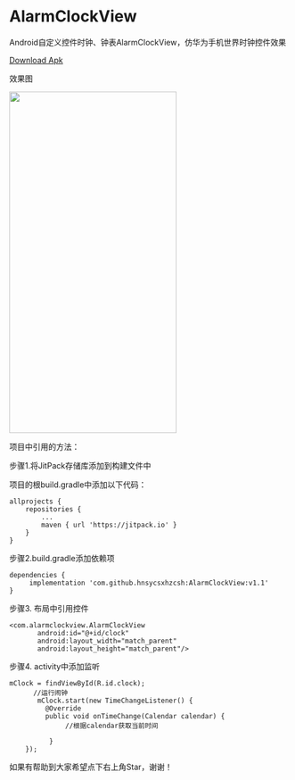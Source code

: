 # AlarmClockView
Android自定义控件时钟、钟表AlarmClockView，仿华为手机世界时钟控件效果

<a href="https://github.com/hnsycsxhzcsh/AlarmClockView/blob/master/myres/alarmclock.apk">Download Apk</a>

效果图

<img src="https://github.com/hnsycsxhzcsh/AlarmClockView/blob/master/myres/alarmclock.gif" width="300" height="612">

项目中引用的方法：

步骤1.将JitPack存储库添加到构建文件中

项目的根build.gradle中添加以下代码：

 	allprojects {
		repositories {
			...
			maven { url 'https://jitpack.io' }
		}
	}

步骤2.build.gradle添加依赖项


	dependencies {
         implementation 'com.github.hnsycsxhzcsh:AlarmClockView:v1.1'
	}

步骤3. 布局中引用控件

	<com.alarmclockview.AlarmClockView
     	   android:id="@+id/clock"
           android:layout_width="match_parent"
      	   android:layout_height="match_parent"/>

步骤4. activity中添加监听

    mClock = findViewById(R.id.clock);
          //运行闹钟
           mClock.start(new TimeChangeListener() {
             @Override
             public void onTimeChange(Calendar calendar) {
                  //根据calendar获取当前时间

              }
        });
        
如果有帮助到大家希望点下右上角Star，谢谢！

